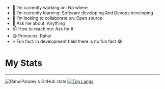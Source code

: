 - 🔭 I’m currently working on: No where
- 🌱 I’m currently learning: Software developing And Devops developing
- 👯 I’m looking to collaborate on: Open source
- 💬 Ask me about: Anything
- 📫 How to reach me: Ask for it
- 😄 Pronouns: Rahul
- ⚡ Fun fact: In development field there is no fun fact 😂

# My Stats
<hr>

![RahulPandey's GitHub stats](https://github-readme-stats.vercel.app/api?username=rahulpandey70&show_icons=true)
[![Top Langs](https://github-readme-stats.vercel.app/api/top-langs/?username=rahulpandey70&langs_count=8)](https://github.com/rahulpandey70/github-readme-stats)

